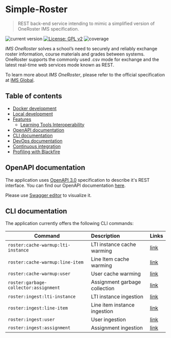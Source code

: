 # Simple-Roster

>REST back-end service intending to mimic a simplified version of OneRoster IMS specification.

![current version](https://img.shields.io/badge/version-2.0.0-green.svg)
[![License: GPL v2](https://img.shields.io/badge/License-GPL%20v2-blue.svg)](https://www.gnu.org/licenses/old-licenses/gpl-2.0.en.html)
![coverage](https://img.shields.io/badge/coverage-100%25-green.svg)

*IMS OneRoster* solves a school’s need to securely and reliably exchange roster information, course materials and grades between systems. 
OneRoster supports the commonly used .csv mode for exchange and the latest real-time web services mode known as REST.  

To learn more about *IMS OneRoster*, please refer to the official specification at [IMS Global](https://www.imsglobal.org/activity/onerosterlis).

## Table of contents

- [Docker development](docs/docker-development.md)
- [Local development](docs/local-development.md)
- [Features](#)
    - [Learning Tools Interoperability](docs/features/lti.md)
- [OpenAPI documentation](#openapi-documentation)
- [CLI documentation](#cli-documentation)
- [DevOps documentation](docs/devops-documentation.md)
- [Continuous integration](docs/continuous-integration.md)
- [Profiling with Blackfire](docs/blackfire.md)

## OpenAPI documentation

The application uses [OpenAPI 3.0](https://swagger.io/specification/) specification to describe it's REST interface.
You can find our OpenAPI documentation [here](openapi/api_v1.yml).

Please use [Swagger editor](https://editor.swagger.io/) to visualize it.

## CLI documentation

The application currently offers the following CLI commands:

| Command                               | Description                   | Links                                                    |
| --------------------------------------|:------------------------------|:---------------------------------------------------------|
| `roster:cache-warmup:lti-instance`    | LTI instance cache warming    | [link](docs/cli/lti-instance-cache-warmer-command.md)    |
| `roster:cache-warmup:line-item`       | Line Item cache warming       | [link](docs/cli/line-item-cache-warmer-command.md)       |
| `roster:cache-warmup:user`            | User cache warming            | [link](docs/cli/user-cache-warmer-command.md)            |
| `roster:garbage-collector:assignment` | Assignment garbage collection | [link](docs/cli/assignment-garbage-collector-command.md) |
| `roster:ingest:lti-instance`          | LTI instance ingestion        | [link](docs/cli/lti-instance-ingester-command.md)        |
| `roster:ingest:line-item`             | Line item instance ingestion  | [link](docs/cli/line-item-ingester-command.md)           |
| `roster:ingest:user`                  | User ingestion                | [link](docs/cli/user-ingester-command.md)                |
| `roster:ingest:assignment`            | Assignment ingestion          | [link](docs/cli/assignment-ingester-command.md)          |